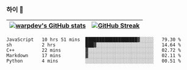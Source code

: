 
### 하이 👋
[![warpdev's GitHub stats](https://github-readme-stats.vercel.app/api?username=warpdev&show_icons=true&theme=vue-dark)](#) |[![GitHub Streak](https://github-readme-streak-stats.herokuapp.com/?user=warpdev&theme=dark)](#)
--- | --- |
<!--START_SECTION:waka-->
```text
JavaScript   10 hrs 51 mins  ███████████████████▓░░░░░   79.30 % 
sh           2 hrs           ███▓░░░░░░░░░░░░░░░░░░░░░   14.64 % 
C++          22 mins         ▓░░░░░░░░░░░░░░░░░░░░░░░░   02.72 % 
Markdown     17 mins         ▓░░░░░░░░░░░░░░░░░░░░░░░░   02.11 % 
Python       4 mins          ░░░░░░░░░░░░░░░░░░░░░░░░░   00.51 % 
```
<!--END_SECTION:waka-->

<!--
**warpdev/warpdev** is a ✨ _special_ ✨ repository because its `README.md` (this file) appears on your GitHub profile.

Here are some ideas to get you started:

- 🔭 I’m currently working on ...
- 🌱 I’m currently learning ...
- 👯 I’m looking to collaborate on ...
- 🤔 I’m looking for help with ...
- 💬 Ask me about ...
- 📫 How to reach me: ...
- 😄 Pronouns: ...
- ⚡ Fun fact: ...
-->
